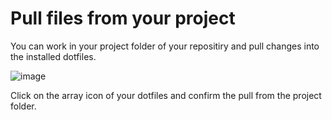 # Pull files from your project

You can work in your project folder of your repositiry and pull changes into the installed dotfiles.

![image](/mainscreen-dev.jpg)

Click on the array icon of your dotfiles and confirm the pull from the project folder.